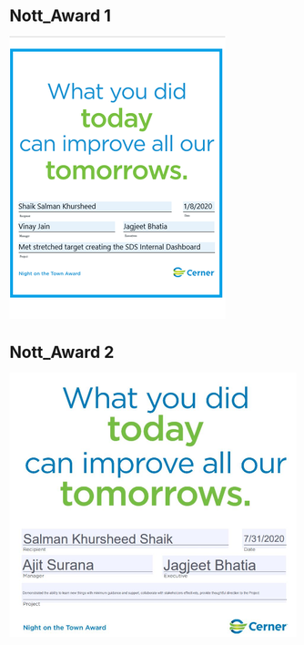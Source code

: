 # Nott_Award 1

![Nott_Award](award.PNG "Title")

# Nott_Award 2

![Nott_Award](award2.JPG "Title")
